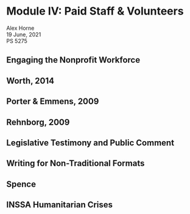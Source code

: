 # Module IV: Paid Staff & Volunteers

Alex Horne\
19 June, 2021\
PS 5275

## Engaging the Nonprofit Workforce

## Worth, 2014

## Porter & Emmens, 2009

## Rehnborg, 2009

## Legislative Testimony and Public Comment

## Writing for Non-Traditional Formats

## Spence

## INSSA Humanitarian Crises

